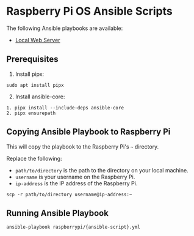 # Raspberry Pi OS Ansible Scripts

The following Ansible playbooks are available:

- [Local Web Server](web-server.yml)

## Prerequisites

1. Install pipx:

```
sudo apt install pipx
```

2. Install ansible-core:

```
1. pipx install --include-deps ansible-core
2. pipx ensurepath
```

## Copying Ansible Playbook to Raspberry Pi

This will copy the playbook to the Raspberry Pi's `~` directory.

Replace the following:

- `path/to/directory` is the path to the directory on your local machine.
- `username` is your username on the Raspberry Pi.
- `ip-address` is the IP address of the Raspberry Pi.

```
scp -r path/to/directory username@ip-address:~
```

## Running Ansible Playbook

```
ansible-playbook raspberrypi/{ansible-script}.yml
```
